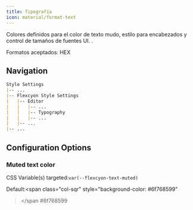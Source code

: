 ```yaml
---
title: Tipografía
icon: material/format-text
---
```


Colores definidos para el color de texto mudo, estilo para encabezados y control de tamaños de fuentes UI.
.

Formatos aceptados: HEX

## Navigation
```md
Style Settings
|-- ...
|-- Flexcyon Style Settings
|   |-- Editor
|   |   |-- ...
|   |   |-- Typography
|   |   |-- ...
|   |-- ...
|-- ...
```

## Configuration Options

### Muted text color
CSS Variable(s) targeted:`var(--flexcyon-text-muted)`

Default:<span class="col-sqr" style="background-color: #6f768599"
></span
>#6f768599
